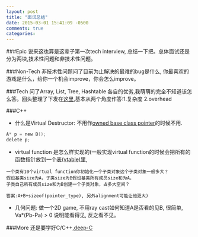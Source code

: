 ```yaml
---
layout: post
title: "面试总结"
date: 2015-03-01 15:41:09 -0500
comments: true
categories: 
---
```

###Epic
说来这也算是这辈子第一次tech interview, 总结一下把。总体面试还是分为两块,技术性问题和非技术性问题。

###Non-Tech
非技术性问题问了目前为止解决的最难的bug是什么, 你最喜欢的游戏是什么，给你一个机会improve，你会怎么improve。 

###Tech
问了Array, List, Tree, Hashtable 各自的优劣,我萌萌的完全不知道该怎么答。回头整理了下发在[这里](https://docs.google.com/spreadsheets/d/1RdcEWxH6dcAfvAEpaDvLp4lW7AwC2C0RNDvXfqlq5yI/edit?usp=sharing),基本从两个角度作答:1.复杂度 2.overhead

###C++

* 什么是Virtual Destructor: 不用作[owned base class pointer](https://github.com/Noeyfan/CodingPractice/blob/master/virtual/vf_destructor.cc)的时候不用.

```C
A* p = new B();
delete p;
```
* virtual function 是怎么样实现的(一般实现virtual function的时候会把所有的函数指针放到一个[表(vtable)里](http://en.wikipedia.org/wiki/Virtual_method_table), 

```				  
一个类有10个virtual function你初始化一个子类对象这个子类对象一般多大？
假设基类size为A，子类size为B假设基类所有成员size和为A，
子类自己所有成员size和为B创建一个子类对象，占多大空间？ 

答案:A+B+sizeof(pointer_type), 另外alignment可能让他更大)
```

* 几何问题: 做一个2D game, 不用ray cast如何知道A是否看的见B, 很简单, Va\*(Pb-Pa) > 0 说明能看得见, 反之看不见。

###More
还是要学好C/C++,[deep-C](http://www.slideshare.net/olvemaudal/deep-c)

